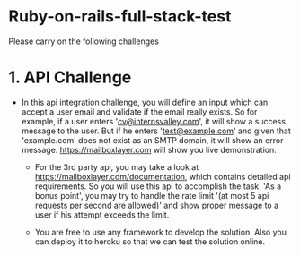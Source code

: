 # Ruby-on-rails-full-stack-test
Please carry on the following challenges

# 1. API Challenge
- In this api integration challenge, you will define an input which can accept a user email and validate if the email really exists. So for example, if a user enters 'cv@internsvalley.com', it will show a success message to the user. But if he enters 'test@example.com' and given that 'example.com' does not exist as an SMTP domain, it will show an error message. https://mailboxlayer.com will show you live demonstration.

   - For the 3rd party api, you may take a look at https://mailboxlayer.com/documentation, which contains detailed api requirements. So you will use this api to accomplish the task. 'As a bonus point', you may try to handle the rate limit '(at most 5 api requests per second are allowed)' and show proper message to a user if his attempt exceeds the limit.
   
   - You are free to use any framework to develop the solution. Also you can deploy it to heroku so that we can test the solution online.

